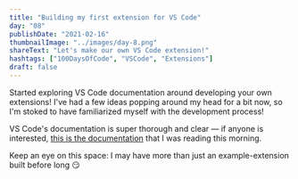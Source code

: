 ```yaml
---
title: "Building my first extension for VS Code"
day: "08"
publishDate: "2021-02-16"
thumbnailImage: "../images/day-8.png"
shareText: "Let's make our own VS Code extension!"
hashtags: ["100DaysOfCode", "VSCode", "Extensions"]
draft: false
---
```


Started exploring VS Code documentation around developing your own extensions! I've had a few ideas popping around my head for a bit now, so I'm stoked to have familiarized myself with the development process!

VS Code's documentation is super thorough and clear — if anyone is interested, <a href="https://code.visualstudio.com/api/get-started/your-first-extension" target="_blank">this is the documentation</a> that I was reading this morning.

Keep an eye on this space: I may have more than just an example-extension built before long 😏
